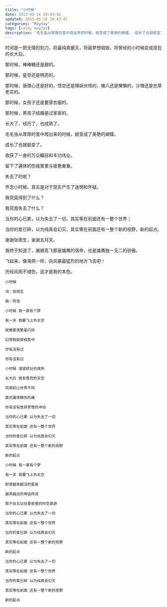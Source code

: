 ```yaml
---
title: "小时候"
date: 2013-05-16 20:43:42
updated: 2015-05-16 20:43:42
categories: "Mayday"
tags: [calm, mayday]
description: "毛毛虫从厚厚的茧中爬出来的时候，蜕变成了美艳的蝴蝶。 成长了也就蜕变了。 收获了一身的万众瞩目和丰功伟业。 留下了遍体的伤痕累累与疲惫重重。 我究竟得到了什么？ 我究竟失去了什么？"
---
```


时间是一把无情的刻刀，将最纯真磨灭，将最梦想销毁，将曾经的小时候变成现在的长大后。

那时候，棒棒糖还是甜的。

那时候，星空还是明亮的。

那时候，唐僧心还是好的，悟空还是降妖伏怪的，猪八还是懒懒的，沙僧还是忠厚老实的。

那时候，女孩子还是要穿衣服的。

那时候，男孩子结婚是过家家的。

长大了，经历了，也成熟了。

毛毛虫从厚厚的茧中爬出来的时候，蜕变成了美艳的蝴蝶。

成长了也就蜕变了。

收获了一身的万众瞩目和丰功伟业。

留下了遍体的伤痕累累与疲惫重重。

失去了的呢？

怀念小时候，其实是对于现实产生了迷惘和怀疑。

我究竟得到了什么？

我究竟失去了什么？

当你的心已累，以为失去了一切，其实等在前面还有一整个世界；

当你的爱已碎，以为纯真会幻灭，其实等在前面还有一整个新的视野，新的起点。

谢谢张雨生，谢谢五月天。

我终于知道了，展翅高飞那是雄鹰的宿命，也是雄鹰独一无二的骄傲。

飞起来，像海燕一样，向风暴最猛烈的地方飞去吧！

历经风雨不褪色，这才是我的本色。

```
小时候

词：张雨生

曲：阿信

小时候 我一直有个梦 

有一天 我要飞上外太空

就像夏夜繁星闪烁 

幻想我能穿梭其中 

你有没有过 

你有没有过

小时候 渴望硕壮的成熟

长大后 我有雪亮的天空

风雨却让世界不同

面对遍体鳞伤的痛

你有没有放弃梦想的冲动

当你的心已累 以为失去了一切

其实等在前面 还有一整个世界

当你的爱已碎 以为纯真会幻灭

其实等在前面 还有一整个新的视野

新的起点

小时候 我一直有个梦

有一天 我要飞上外太空

即使越来越淡的星座

越来越远的神话传说

我不会忘记在夏夜里的时空遨游

当你的心已累 以为失去了一切

其实等在前面 还有一整个世界

当你的爱已碎 以为纯真会幻灭

其实等在前面 还有一整个新的视野

新的起点

当你的心已累 以为失去了一切

其实等在前面 还有一整个世界

当你的爱已碎 以为纯真会幻灭

其实等在前面 还有一整个新的视野

新的起点
```
